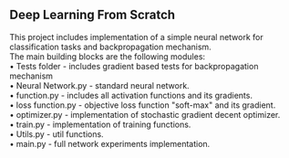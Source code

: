 ## Deep Learning From Scratch
This project includes implementation of a simple neural network for classification tasks and backpropagation mechanism.<br />
The main building blocks are the following modules:<br />
• Tests folder - includes gradient based tests for backpropagation mechanism<br />
• Neural Network.py - standard neural network.<br />
• function.py - includes all activation functions and its gradients.<br />
• loss function.py - objective loss function "soft-max" and its gradient.<br />
• optimizer.py - implementation of stochastic gradient decent optimizer.<br />
• train.py - implementation of training functions.<br />
• Utils.py - util functions.<br />
• main.py - full network experiments implementation.<br />
